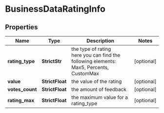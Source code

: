 # BusinessDataRatingInfo


## Properties

| Name | Type | Description | Notes |
|------------ | ------------- | ------------- | -------------|
**rating_type** | **StrictStr** | the type of rating<br>here you can find the following elements: Max5, Percents, CustomMax |[optional]|
**value** | **StrictFloat** | the value of the rating |[optional]|
**votes_count** | **StrictFloat** | the amount of feedback |[optional]|
**rating_max** | **StrictFloat** | the maximum value for a rating_type |[optional]|